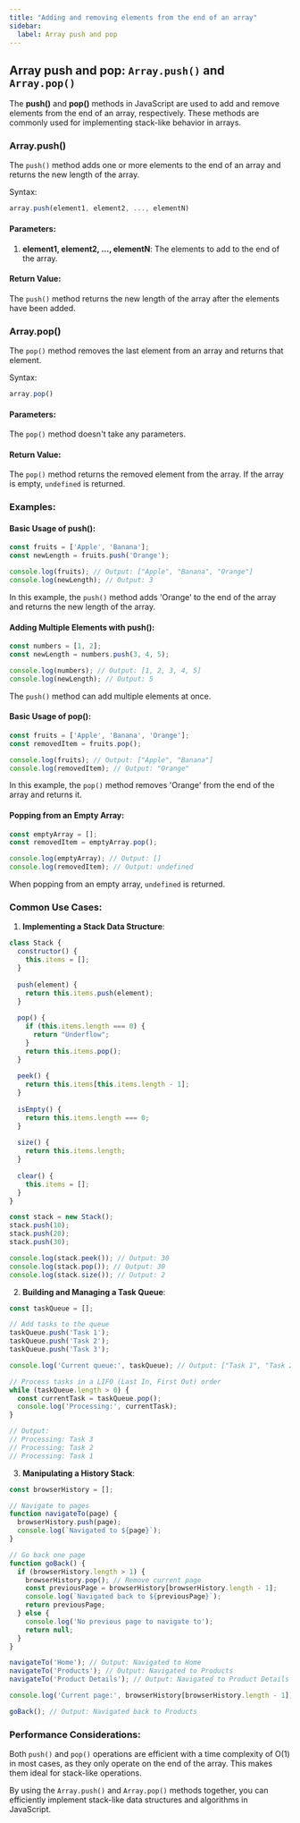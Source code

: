 ```yaml
---
title: "Adding and removing elements from the end of an array"
sidebar:
  label: Array push and pop
---
```


## Array push and pop: `Array.push()` and `Array.pop()`

The **push()** and **pop()** methods in JavaScript are used to add and remove elements from the end of an array, respectively. These methods are commonly used for implementing stack-like behavior in arrays.

### Array.push()

The `push()` method adds one or more elements to the end of an array and returns the new length of the array.

Syntax:
```javascript
array.push(element1, element2, ..., elementN)
```

#### Parameters:

1. **element1, element2, ..., elementN**: The elements to add to the end of the array.

#### Return Value:

The `push()` method returns the new length of the array after the elements have been added.

### Array.pop()

The `pop()` method removes the last element from an array and returns that element.

Syntax:
```javascript
array.pop()
```

#### Parameters:

The `pop()` method doesn't take any parameters.

#### Return Value:

The `pop()` method returns the removed element from the array. If the array is empty, `undefined` is returned.

### Examples:

#### Basic Usage of push():

```javascript
const fruits = ['Apple', 'Banana'];
const newLength = fruits.push('Orange');

console.log(fruits); // Output: ["Apple", "Banana", "Orange"]
console.log(newLength); // Output: 3
```

In this example, the `push()` method adds 'Orange' to the end of the array and returns the new length of the array.

#### Adding Multiple Elements with push():

```javascript
const numbers = [1, 2];
const newLength = numbers.push(3, 4, 5);

console.log(numbers); // Output: [1, 2, 3, 4, 5]
console.log(newLength); // Output: 5
```

The `push()` method can add multiple elements at once.

#### Basic Usage of pop():

```javascript
const fruits = ['Apple', 'Banana', 'Orange'];
const removedItem = fruits.pop();

console.log(fruits); // Output: ["Apple", "Banana"]
console.log(removedItem); // Output: "Orange"
```

In this example, the `pop()` method removes 'Orange' from the end of the array and returns it.

#### Popping from an Empty Array:

```javascript
const emptyArray = [];
const removedItem = emptyArray.pop();

console.log(emptyArray); // Output: []
console.log(removedItem); // Output: undefined
```

When popping from an empty array, `undefined` is returned.

### Common Use Cases:

1. **Implementing a Stack Data Structure**:

```javascript
class Stack {
  constructor() {
    this.items = [];
  }
  
  push(element) {
    return this.items.push(element);
  }
  
  pop() {
    if (this.items.length === 0) {
      return "Underflow";
    }
    return this.items.pop();
  }
  
  peek() {
    return this.items[this.items.length - 1];
  }
  
  isEmpty() {
    return this.items.length === 0;
  }
  
  size() {
    return this.items.length;
  }
  
  clear() {
    this.items = [];
  }
}

const stack = new Stack();
stack.push(10);
stack.push(20);
stack.push(30);

console.log(stack.peek()); // Output: 30
console.log(stack.pop()); // Output: 30
console.log(stack.size()); // Output: 2
```

2. **Building and Managing a Task Queue**:

```javascript
const taskQueue = [];

// Add tasks to the queue
taskQueue.push('Task 1');
taskQueue.push('Task 2');
taskQueue.push('Task 3');

console.log('Current queue:', taskQueue); // Output: ["Task 1", "Task 2", "Task 3"]

// Process tasks in a LIFO (Last In, First Out) order
while (taskQueue.length > 0) {
  const currentTask = taskQueue.pop();
  console.log('Processing:', currentTask);
}

// Output:
// Processing: Task 3
// Processing: Task 2
// Processing: Task 1
```

3. **Manipulating a History Stack**:

```javascript
const browserHistory = [];

// Navigate to pages
function navigateTo(page) {
  browserHistory.push(page);
  console.log(`Navigated to ${page}`);
}

// Go back one page
function goBack() {
  if (browserHistory.length > 1) {
    browserHistory.pop(); // Remove current page
    const previousPage = browserHistory[browserHistory.length - 1];
    console.log(`Navigated back to ${previousPage}`);
    return previousPage;
  } else {
    console.log('No previous page to navigate to');
    return null;
  }
}

navigateTo('Home'); // Output: Navigated to Home
navigateTo('Products'); // Output: Navigated to Products
navigateTo('Product Details'); // Output: Navigated to Product Details

console.log('Current page:', browserHistory[browserHistory.length - 1]); // Output: Product Details

goBack(); // Output: Navigated back to Products
```

### Performance Considerations:

Both `push()` and `pop()` operations are efficient with a time complexity of O(1) in most cases, as they only operate on the end of the array. This makes them ideal for stack-like operations.

By using the `Array.push()` and `Array.pop()` methods together, you can efficiently implement stack-like data structures and algorithms in JavaScript. 